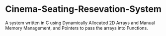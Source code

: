 # Cinema-Seating-Resevation-System
A system written in C using Dynamically Allocated 2D Arrays and Manual Memory Management,
and Pointers to pass the arrays into Functions.
